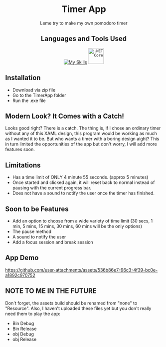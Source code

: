 <div align="center">

# Timer App

Leme try to make my own pomodoro timer
  
</div>

<div align="center">

## Languages and Tools Used

[![My Skills](https://skillicons.dev/icons?i=cs,dotnet)](https://skillicons.dev)
<code><img width="50" src="https://github.com/user-attachments/assets/34783037-43ca-4e11-9cbd-f88611da96eb" alt=".NET Core" title=".NET Core"/></code>


</div>

## Installation

* Download via zip file
* Go to the TimerApp folder
* Run the .exe file

## Modern Look? It Comes with a Catch!

Looks good right? There is a catch. The thing is, if I chose an ordinary timer without any of this XAML design, this program would be working as much as I wanted it to be. But who wants a timer with a boring design aight? This in turn limited the opportunities of the app but don't worry, I will add more features soon.

## Limitations

* Has a time limit of ONLY 4 minute 55 seconds. (approx 5 minutes)
* Once started and clicked again, it will reset back to normal instead of pausing with the current progress bar.
* Does not have a sound to notify the user once the timer has finished.

## Soon to be Features

* Add an option to choose from a wide variety of time limit (30 secs, 1 min, 5 mins, 15 mins, 30 mins, 60 mins will be the only options)
* The pause method
* A sound to notify the user
* Add a focus session and break session

## App Demo

https://github.com/user-attachments/assets/536b86e7-96c3-4f39-bc0e-a1892c970752

## NOTE TO ME IN THE FUTURE

Don't forget, the assets build should be renamed from "none" to "Resource". Also, I haven't uploaded these files yet but you don't really need them to play the app:

* Bin Debug
* Bin Release
* obj Debug
* obj Release
